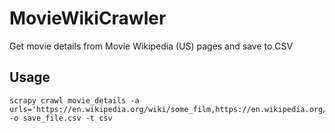 # MovieWikiCrawler
Get movie details from Movie Wikipedia (US) pages and save to CSV

## Usage
```
scrapy crawl movie_details -a urls='https://en.wikipedia.org/wiki/some_film,https://en.wikipedia.org/wiki/some_other_film' -o save_file.csv -t csv
```